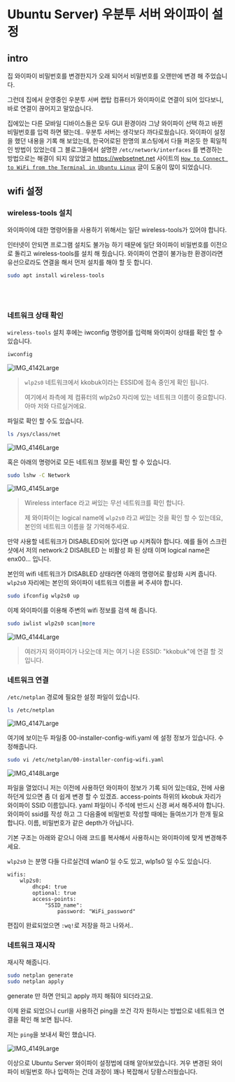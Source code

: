 # Ubuntu Server) 우분투 서버 와이파이 설정

## intro

집 와이파이 비밀번호를 변경한지가 오래 되어서 비밀번호를 오랜만에 변경 해 주었습니다. 

그런데 집에서 운영중인 우분투 서버 랩탑 컴퓨터가 와이파이로 연결이 되어 있다보니, 바로 연결이 끊어지고 말았습니다.

 집에있는 다른 모바일 디바이스들은 모두 GUI 환경이라 그냥 와이파이 선택 하고 바뀐 비밀번호를 입력 하면 됐는데.. 우분투 서버는 생각보다 까다로웠습니다. 와이파이 설정을 했던 내용을 기록 해 보았는데, 한국어로된 한명의 포스팅에서 다들 퍼온듯 한 획일적인 방법이 있었는데 그 블로그들에서 설명한 `/etc/network/interfaces` 를 변경하는 방법으로는 해결이 되지 않았었고 https://websetnet.net 사이트의 [`How to Connect to WiFi from the Terminal in Ubuntu Linux`](https://websetnet.net/how-to-connect-to-wifi-from-the-terminal-in-ubuntu-linux/) 글이 도움이 많이 되었습니다.

## wifi 설정

### wireless-tools 설치

와이파이에 대한 명령어들을 사용하기 위해서는 일단 wireless-tools가 있어야 합니다. 

인터넷이 안되면 프로그램 설치도 불가능 하기 때문에 일단 와이파이 비밀번호를 이전으로 돌리고 wireless-tools를 설치 해 줬습니다. 와이파이 연결이 불가능한 환경이라면 유선으로라도 연결을 해서 먼저 설치를 해야 할 듯 합니다.

```zsh
sudo apt install wireless-tools
```

<br><br>

### 네트워크 상태 확인 

`wireless-tools` 설치 후에는 iwconfig 명령어를 입력해 와이파이 상태를 확인 할 수 있습니다.

```zsh
iwconfig
```

![IMG_4142Large](https://raw.githubusercontent.com/Shane-Park/mdblog/main/OS/linux/Ubuntu-server/wifi.me.assets/IMG_4142Large.jpeg)

>  `wlp2s0` 네트워크에서 kkobuk이라는 ESSID에 접속 중인게 확인 됩니다.
>
> 여기에서 좌측에 제 컴퓨터의 wlp2s0 자리에 있는 네트워크 이름이 중요합니다. 아마 저와 다르실거에요.

파일로 확인 할 수도 있습니다. 

```zsh
ls /sys/class/net
```

![IMG_4146Large](https://raw.githubusercontent.com/Shane-Park/mdblog/main/OS/linux/Ubuntu-server/wifi.me.assets/IMG_4146Large.jpeg)

혹은 아래의 명령어로 모든 네트워크 정보를 확인 할 수 있습니다.

```zsh
sudo lshw -C Network
```

![IMG_4145Large](https://raw.githubusercontent.com/Shane-Park/mdblog/main/OS/linux/Ubuntu-server/wifi.me.assets/IMG_4145Large.jpeg)

> Wireless interface 라고 써있는 무선 네트워크를 확인 합니다.
>
> 제 와이파이는 logical name에 `wlp2s0` 라고 써있는 것을 확인 할 수 있는데요, 본인의 네트워크 이름을 잘 기억해주세요.

만약 사용할 네트워크가 DISABLED되어 있다면 up 시켜줘야 합니다. 예를 들어 스크린샷에서 저의 network:2 DISABLED 는 비활성 화 된 상태 이며 logical name은 enx00... 입니다. 

본인의 wifi 네트워크가 DISABLED 상태라면 아래의 명령어로 활성화 시켜 줍니다. `wlp2s0` 자리에는 본인의 와이파이 네트워크 이름을 써 주셔야 합니다.

```zsh
sudo ifconfig wlp2s0 up
```

이제 와이파이를 이용해 주변의 wifi 정보를 검색 해 줍니다.

```zsh
sudo iwlist wlp2s0 scan|more
```

![IMG_4144Large](https://raw.githubusercontent.com/Shane-Park/mdblog/main/OS/linux/Ubuntu-server/wifi.me.assets/IMG_4144Large.jpeg)

> 여러가지 와이파이가 나오는데 저는 여기 나온 ESSID: "kkobuk"에 연결 할 것 입니다.

### 네트워크 연결

`/etc/netplan` 경로에 필요한 설정 파일이 있습니다.

```zsh
ls /etc/netplan
```

![IMG_4147Large](https://raw.githubusercontent.com/Shane-Park/mdblog/main/OS/linux/Ubuntu-server/wifi.me.assets/IMG_4147Large.jpeg)

여기에 보이는두 파일중 00-installer-config-wifi.yaml 에 설정 정보가 있습니다. 수정해줍니다.

```zsh
sudo vi /etc/netplan/00-installer-config-wifi.yaml
```

![IMG_4148Large](https://raw.githubusercontent.com/Shane-Park/mdblog/main/OS/linux/Ubuntu-server/wifi.me.assets/IMG_4148Large.jpeg)

파일을 열었더니 저는 이전에 사용하던 와이파이 정보가 기록 되어 있는데요,  전에 사용하던게 있으면 좀 더 쉽게 변경 할 수 있겠죠. access-points 하위의 kkobuk 자리가 와이파이 SSID 이름입니다.  yaml 파일이니 주석에 반드시 신경 써서 해주셔야 합니다. 와이파이 ssid를 작성 하고 그 다음줄에 비밀번호 작성할 때에는 들여쓰기가 한개 필요 합니다. 이름, 비밀번호가 같은 depth가 아닙니다.

기본 구조는 아래와 같으니 아래 코드를 복사해서 사용하시는 와이파이에 맞게 변경해주세요.

`wlp2s0` 는 분명 다들 다르실건데 wlan0 일 수도 있고, wlp1s0 일 수도 있습니다.

```
wifis:
    wlp2s0:
        dhcp4: true
        optional: true
        access-points:
            "SSID_name":
                password: "WiFi_password"
```

편집이 완료되었으면 `:wq!`로 저장을 하고 나와서..

### 네트워크 재시작

재시작 해줍니다.

```zsh
sudo netplan generate
sudo netplan apply
```

generate 만 하면 안되고 apply 까지 해줘야 되더라고요.

이제 완료 되었으니 curl을 사용하건 ping을 쏘건 각자 원하시는 방법으로 네트워크 연결을 확인 해 보면 됩니다.

저는 `ping`을 보내서 확인 했습니다.

![IMG_4149Large](https://raw.githubusercontent.com/Shane-Park/mdblog/main/OS/linux/Ubuntu-server/wifi.me.assets/IMG_4149Large.jpeg)

이상으로 Ubuntu Server 와이파이 설정법에 대해 알아보았습니다. 겨우 변경된 와이파이 비밀번호 하나 입력하는 건데 과정이 꽤나 복잡해서 당황스러웠습니다.